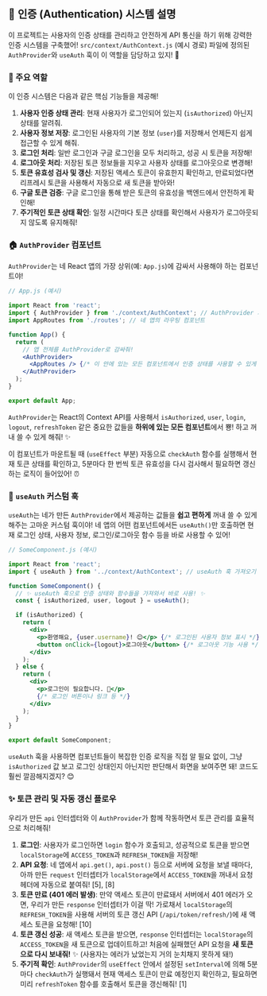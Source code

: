 
## 🔐 인증 (Authentication) 시스템 설명

이 프로젝트는 사용자의 인증 상태를 관리하고 안전하게 API 통신을 하기 위해 강력한 인증 시스템을 구축했어! `src/context/AuthContext.js` (예시 경로) 파일에 정의된 `AuthProvider`와 `useAuth` 훅이 이 역할을 담당하고 있지! 💪

### 🚀 주요 역할

이 인증 시스템은 다음과 같은 핵심 기능들을 제공해!

1.  **사용자 인증 상태 관리**: 현재 사용자가 로그인되어 있는지 (`isAuthorized`) 아닌지 상태를 알려줘.
2.  **사용자 정보 저장**: 로그인된 사용자의 기본 정보 (`user`)를 저장해서 언제든지 쉽게 접근할 수 있게 해줘.
3.  **로그인 처리**: 일반 로그인과 구글 로그인을 모두 처리하고, 성공 시 토큰을 저장해!
4.  **로그아웃 처리**: 저장된 토큰 정보들을 지우고 사용자 상태를 로그아웃으로 변경해!
5.  **토큰 유효성 검사 및 갱신**: 저장된 액세스 토큰이 유효한지 확인하고, 만료되었다면 리프레시 토큰을 사용해서 자동으로 새 토큰을 받아와!
6.  **구글 토큰 검증**: 구글 로그인을 통해 받은 토큰의 유효성을 백엔드에서 안전하게 확인해!
7.  **주기적인 토큰 상태 확인**: 일정 시간마다 토큰 상태를 확인해서 사용자가 로그아웃되지 않도록 유지해줘!

### 🏠 `AuthProvider` 컴포넌트

`AuthProvider`는 네 React 앱의 가장 상위(예: `App.js`)에 감싸서 사용해야 하는 컴포넌트야!

```jsx
// App.js (예시)

import React from 'react';
import { AuthProvider } from './context/AuthContext'; // AuthProvider 가져오기
import AppRoutes from './routes'; // 네 앱의 라우팅 컴포넌트

function App() {
  return (
    // 앱 전체를 AuthProvider로 감싸줘!
    <AuthProvider>
      <AppRoutes /> {/* 이 안에 있는 모든 컴포넌트에서 인증 상태를 사용할 수 있게 돼! */}
    </AuthProvider>
  );
}

export default App;
```

`AuthProvider`는 React의 Context API를 사용해서 `isAuthorized`, `user`, `login`, `logout`, `refreshToken` 같은 중요한 값들을 **하위에 있는 모든 컴포넌트**에서 뿅! 하고 꺼내 쓸 수 있게 해줘! ✨

이 컴포넌트가 마운트될 때 (`useEffect` 부분) 자동으로 `checkAuth` 함수를 실행해서 현재 토큰 상태를 확인하고, 5분마다 한 번씩 토큰 유효성을 다시 검사해서 필요하면 갱신하는 로직이 들어있어! ⏰

### 🎣 `useAuth` 커스텀 훅

`useAuth`는 네가 만든 `AuthProvider`에서 제공하는 값들을 **쉽고 편하게** 꺼내 쓸 수 있게 해주는 고마운 커스텀 훅이야! 네 앱의 어떤 컴포넌트에서든 `useAuth()`만 호출하면 현재 로그인 상태, 사용자 정보, 로그인/로그아웃 함수 등을 바로 사용할 수 있어!

```jsx
// SomeComponent.js (예시)

import React from 'react';
import { useAuth } from '../context/AuthContext'; // useAuth 훅 가져오기

function SomeComponent() {
  // ✨ useAuth 훅으로 인증 상태와 함수들을 가져와서 바로 사용! ✨
  const { isAuthorized, user, logout } = useAuth();

  if (isAuthorized) {
    return (
      <div>
        <p>환영해요, {user.username}! 😊</p> {/* 로그인된 사용자 정보 표시 */}
        <button onClick={logout}>로그아웃</button> {/* 로그아웃 기능 사용 */}
      </div>
    );
  } else {
    return (
      <div>
        <p>로그인이 필요합니다. 🥺</p>
        {/* 로그인 버튼이나 링크 등 */}
      </div>
    );
  }
}

export default SomeComponent;
```

`useAuth` 훅을 사용하면 컴포넌트들이 복잡한 인증 로직을 직접 알 필요 없이, 그냥 `isAuthorized` 값 보고 로그인 상태인지 아닌지만 판단해서 화면을 보여주면 돼! 코드도 훨씬 깔끔해지겠지? 😊

### ✨ 토큰 관리 및 자동 갱신 플로우

우리가 만든 `api` 인터셉터와 이 `AuthProvider`가 함께 작동하면서 토큰 관리를 효율적으로 처리해줘!

1.  **로그인**: 사용자가 로그인하면 `login` 함수가 호출되고, 성공적으로 토큰을 받으면 `localStorage`에 `ACCESS_TOKEN`과 `REFRESH_TOKEN`을 저장해!
2.  **API 요청**: 네 앱에서 `api.get()`, `api.post()` 등으로 서버에 요청을 보낼 때마다, 아까 만든 `request` 인터셉터가 `localStorage`에서 `ACCESS_TOKEN`을 꺼내서 요청 헤더에 자동으로 붙여줘! [5], [8]
3.  **토큰 만료 (401 에러 발생)**: 만약 액세스 토큰이 만료돼서 서버에서 401 에러가 오면, 우리가 만든 `response` 인터셉터가 이걸 딱! 가로채서 `localStorage`의 `REFRESH_TOKEN`을 사용해 서버의 토큰 갱신 API (`/api/token/refresh/`)에 새 액세스 토큰을 요청해! [10]
4.  **토큰 갱신 성공**: 새 액세스 토큰을 받으면, `response` 인터셉터는 `localStorage`의 `ACCESS_TOKEN`을 새 토큰으로 업데이트하고! 처음에 실패했던 API 요청을 **새 토큰으로 다시 보내줘!** ✨ (사용자는 에러가 났었는지 거의 눈치채지 못하게 돼!)
5.  **주기적 확인**: `AuthProvider`의 `useEffect` 안에서 설정된 `setInterval`에 의해 5분마다 `checkAuth`가 실행돼서 현재 액세스 토큰이 만료 예정인지 확인하고, 필요하면 미리 `refreshToken` 함수를 호출해서 토큰을 갱신해줘! [1]
